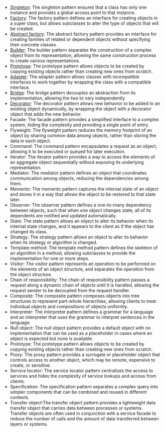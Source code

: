 - [Singleton](https://github.com/TheodorosKarropoulos/software.engineer.resources/blob/main/DesignPatterns/singleton.md): The singleton pattern ensures that a class has only one instance and provides a global access point to that instance.
- [Factory](https://github.com/TheodorosKarropoulos/software.engineer.resources/blob/main/DesignPatterns/factory.md): The factory pattern defines an interface for creating objects in a super class, but allows subclasses to alter the type of objects that will be created.
- [Abstract factory](https://github.com/TheodorosKarropoulos/software.engineer.resources/blob/main/DesignPatterns/abstract.factory.md): The abstract factory pattern provides an interface for creating families of related or dependent objects without specifying their concrete classes.
- [Builder](https://github.com/TheodorosKarropoulos/software.engineer.resources/blob/main/DesignPatterns/builder.md): The builder pattern separates the construction of a complex object from its representation, allowing the same construction process to create various representations.
- [Prototype](https://github.com/TheodorosKarropoulos/software.engineer.resources/blob/main/DesignPatterns/prototype.md): The prototype pattern allows objects to be created by copying existing objects rather than creating new ones from scratch.
- [Adapter](https://github.com/TheodorosKarropoulos/software.engineer.resources/blob/main/DesignPatterns/adapter.md): The adapter pattern allows classes with incompatible interfaces to work together by wrapping the class with a compatible interface.
- [Bridge](https://github.com/TheodorosKarropoulos/software.engineer.resources/blob/main/DesignPatterns/bridge.md): The bridge pattern decouples an abstraction from its implementation, allowing the two to vary independently.
- [Decorator](https://github.com/TheodorosKarropoulos/software.engineer.resources/blob/main/DesignPatterns/decorator.md): The decorator pattern allows new behavior to be added to an existing object dynamically, by wrapping the object with a decorator object that adds the new behavior.
- Facade: The facade pattern provides a simplified interface to a complex system, hiding the complexity and providing a single point of entry.
- Flyweight: The flyweight pattern reduces the memory footprint of an object by sharing common data among objects, rather than storing the data in each object.
- Command: The command pattern encapsulates a request as an object, allowing it to be executed or queued for later execution.
- Iterator: The iterator pattern provides a way to access the elements of an aggregate object sequentially without exposing its underlying representation.
- Mediator: The mediator pattern defines an object that coordinates communication among objects, reducing the dependencies among them.
- Memento: The memento pattern captures the internal state of an object and stores it in a way that allows the object to be restored to that state later.
- Observer: The observer pattern defines a one-to-many dependency between objects, such that when one object changes state, all of its dependents are notified and updated automatically.
- State: The state pattern allows an object to alter its behavior when its internal state changes, and it appears to the client as if the object has changed its class.
- Strategy: The strategy pattern allows an object to alter its behavior when its strategy or algorithm is changed.
- Template method: The template method pattern defines the skeleton of an algorithm in a method, allowing subclasses to provide the implementation for one or more steps.
- Visitor: The visitor pattern represents an operation to be performed on the elements of an object structure, and separates the operation from the object structure.
- Chain of responsibility: The chain of responsibility pattern passes a request along a dynamic chain of objects until it is handled, allowing the request sender to be decoupled from the request handler.
- Composite: The composite pattern composes objects into tree structures to represent part-whole hierarchies, allowing clients to treat individual objects and compositions of objects uniformly.
- Interpreter: The interpreter pattern defines a grammar for a language and an interpreter that uses the grammar to interpret sentences in the language.
- Null object: The null object pattern provides a default object with no implementation that can be used as a placeholder in cases where an object is expected but none is available.
- Prototype: The prototype pattern allows objects to be created by copying existing objects rather than creating new ones from scratch.
- Proxy: The proxy pattern provides a surrogate or placeholder object that controls access to another object, which may be remote, expensive to create, or sensitive.
- Service locator: The service locator pattern centralizes the access to services and hides the complexity of service lookups and access from clients.
- Specification: The specification pattern separates a complex query into simpler components that can be combined and reused in different contexts.
- Transfer object:The transfer object pattern provides a lightweight data transfer object that carries data between processes or systems. Transfer objects are often used in conjunction with a service facade to reduce the number of calls and the amount of data transferred between layers or systems.
